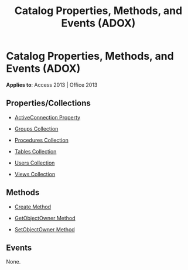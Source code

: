 ﻿---
title: Catalog Properties, Methods, and Events (ADOX)
TOCTitle: Catalog Properties, Methods, and Events (ADOX)
ms:assetid: 82d7dfc2-6fc8-709c-96e0-d8cddd1d5432
ms:mtpsurl: https://msdn.microsoft.com/library/JJ249567(v=office.15)
ms:contentKeyID: 48545989
ms.date: 09/18/2015
mtps_version: v=office.15
---

# Catalog Properties, Methods, and Events (ADOX)

**Applies to**: Access 2013 | Office 2013 

## Properties/Collections

- [ActiveConnection Property](activeconnection-property-adox.md)

- [Groups Collection](groups-collection-adox.md)

- [Procedures Collection](procedures-collection-adox.md)

- [Tables Collection](tables-collection-adox.md)

- [Users Collection](users-collection-adox.md)

- [Views Collection](views-collection-adox.md)

## Methods

- [Create Method](create-method-adox.md)

- [GetObjectOwner Method](getobjectowner-method-adox.md)

- [SetObjectOwner Method](https://msdn.microsoft.com/library/jj249006\(v=office.15\))

## Events

None.

